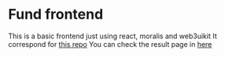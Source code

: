 # Fund frontend

This is a basic frontend just using react, moralis and web3uikit
It correspond for [this repo](https://github.com/maikelordaz/Hardhat-Loterry)
You can check the result page in [here]()
